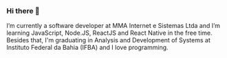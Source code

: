<!--
### Hi there 👋
**fnascimentods/fnascimentods** is a ✨ _special_ ✨ repository because its `README.md` (this file) appears on your GitHub profile.

Here are some ideas to get you started:

- 🔭 I’m currently working on ...
- 🌱 I’m currently learning ...
- 👯 I’m looking to collaborate on ...
- 🤔 I’m looking for help with ...
- 💬 Ask me about ...
- 📫 How to reach me: ...
- 😄 Pronouns: ...
- ⚡ Fun fact: ...
-->
### Hi there 👋

I’m currently a software developer at MMA Internet e Sistemas Ltda and I’m learning JavaScript, Node.JS, ReactJS and React Native in the free time.
Besides that, I'm graduating in Analysis and Development of Systems at Instituto Federal da Bahia (IFBA) and I love programming.

